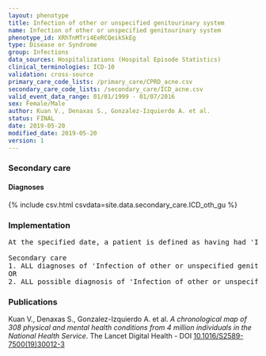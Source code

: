 ```yaml
---
layout: phenotype
title: Infection of other or unspecified genitourinary system
name: Infection of other or unspecified genitourinary system
phenotype_id: XRhTnMTri4EeRCQeikSkEg 
type: Disease or Syndrome
group: Infections
data_sources: Hospitalizations (Hospital Episode Statistics) 
clinical_terminologies: ICD-10 
validation: cross-source
primary_care_code_lists: /primary_care/CPRD_acne.csv
secondary_care_code_lists: /secondary_care/ICD_acne.csv
valid_event_data_range: 01/01/1999 - 01/07/2016
sex: Female/Male
author: Kuan V., Denaxas S., Gonzalez-Izquierdo A. et al.
status: FINAL
date: 2019-05-20
modified_date: 2019-05-20
version: 1
---
```

### Secondary care 
#### Diagnoses 
{% include csv.html csvdata=site.data.secondary_care.ICD_oth_gu %}
### Implementation 
<pre>At the specified date, a patient is defined as having had 'Infection of other or unspecified genitourinary system' IF they meet the criteria for any of the following on or before the specified date. The earliest date on which the individual meets any of the following criteria on or before the specified date is defined as the first event date:

Secondary care
1. ALL diagnoses of 'Infection of other or unspecified genitourinary system' or history of diagnosis during a hospitalization
OR
2. ALL possible diagnosis of 'Infection of other or unspecified genitourinary system' during a hospitalization IF NO record satisfying criteria for Urinary Tract Infections, Infection of male genital system or Female pelvic inflammatory disease 30 days before or 30 days after the first event date for 'Infection of other or unspecified genitourinary system'.</pre> 
 
### Publications 
Kuan V., Denaxas S., Gonzalez-Izquierdo A. et al. _A chronological map of 308 physical and mental health conditions from 4 million individuals in the National Health Service_. The Lancet Digital Health - DOI <a href='https://www.thelancet.com/journals/landig/article/PIIS2589-7500(19)30012-3/fulltext'>10.1016/S2589-7500(19)30012-3</a>